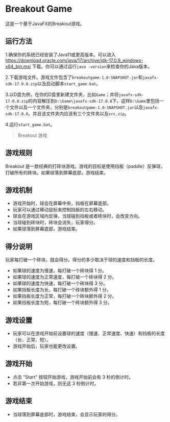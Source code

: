 # Breakout Game

这是一个基于JavaFX的Breakout游戏。

## 运行方法

1.确保你的系统已经安装了Java11或更高版本。可以进入 https://download.oracle.com/java/17/archive/jdk-17.0.9_windows-x64_bin.msi 下载。你可以通过运行`java -version`来检查你的Java版本。

2.下载游戏文件。游戏文件包含了`breakoutgame-1.0-SNAPSHOT.jar`和`javafx-sdk-17.0.8.zip`以及启动脚本`start_game.bat`。

3.以D盘为例，在你的D盘里新建文件夹，比如`Game`；并将`javafx-sdk-17.0.8.zip`的内容解压到`D:\Game\javafx-sdk-17.0.8`下，这样`D:\Game`里包括一个文件以及一个文件夹，分别是`breakoutgame-1.0-SNAPSHOT.jar`以及`javafx-sdk-17.0.8`，并且该文件夹内应该有三个文件夹以及`src.zip`。

4.运行`start_game.bat`。



>Breakout 游戏

## 游戏规则

Breakout 是一款经典的打砖块游戏。游戏的目标是使用挡板（paddle）反弹球，打破所有的砖块。如果球落到屏幕底部，游戏结束。

## 游戏机制

- 游戏开始时，球会在屏幕中央，挡板在屏幕底部。
- 玩家可以通过移动鼠标来控制挡板的左右移动。
- 球会在游戏区域内反弹，当球碰到挡板或者砖块时，会改变方向。
- 当球碰到砖块时，砖块会消失，玩家得分。
- 如果球落到屏幕底部，游戏结束。

## 得分说明

玩家每打破一个砖块，就会得分。得分的多少取决于球的速度和挡板的长度。

- 如果球的速度为慢速，每打破一个砖块得 1 分。
- 如果球的速度为正常速度，每打破一个砖块得 2 分。
- 如果球的速度为快速，每打破一个砖块得 3 分。
- 如果挡板长度为长，每打破一个砖块额外得 1 分。
- 如果挡板长度为正常，每打破一个砖块额外得 2 分。
- 如果挡板长度为短，每打破一个砖块额外得 3 分。
## 游戏设置

- 玩家可以在游戏开始前设置球的速度（慢速、正常速度、快速）和挡板的长度（长、正常、短）。
- 游戏开始后，玩家也能更改设置。
## 游戏开始

- 点击 "Start" 按钮开始游戏，游戏开始前会有 3 秒的倒计时。
- 若非第一次开始游戏，则无这 3 秒倒计时。
## 游戏结束

- 当球落到屏幕底部时，游戏结束，会显示玩家的得分。

